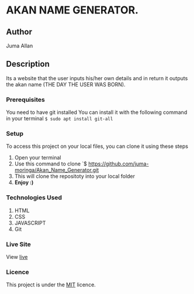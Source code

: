 # AKAN NAME GENERATOR.
## Author
Juma Allan
## Description
Its a website that the user inputs his/her own details and in return it outputs the akan name (THE DAY THE USER WAS BORN).
### Prerequisites
You need to have git installed
You can install it with the following command in your terminal
`$ sudo apt install git-all`
### Setup
To access this project on your local files, you can clone it using these steps
1. Open your terminal
1. Use this command to clone `$ https://github.com/juma-moringa/Akan_Name_Generator.git
1. This will clone the repositoty into your local folder
1. __Enjoy :)__
### Technologies Used
1. HTML
1. CSS
1. JAVASCRIPT 
1. Git
### Live Site
View [live]( https://juma-moringa.github.io/Akan_Name_Generator/)
### Licence
This project is under the  [MIT](LICENSE) licence.